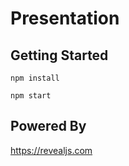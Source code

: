 # Presentation

## Getting Started

```
npm install
```

```
npm start
```

## Powered By

https://revealjs.com
